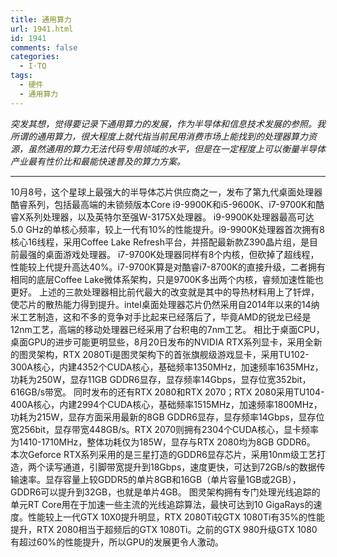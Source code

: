 ```yaml
---
title: 通用算力
url: 1941.html
id: 1941
comments: false
categories:
  - I·TQ
tags:
  - 硬件
  - 通用算力
---
```


_突发其想，觉得要记录下通用算力的发展，作为半导体和信息技术发展的参照。我所谓的通用算力，很大程度上就代指当前民用消费市场上能找到的处理器算力资源，虽然通用的算力无法代码专用领域的水平，但是在一定程度上可以衡量半导体产业最有性价比和最能快速普及的算力方案。_

* * *

10月8号，这个星球上最强大的半导体芯片供应商之一，发布了第九代桌面处理器酷睿系列，包括最高端的未锁频版本Core i9-9900K和i5-9600K、i7-9700K和酷睿X系列处理器，以及英特尔至强W-3175X处理器。 i9-9900K处理器最高可达5.0 GHz的单核心频率，较上一代有10%的性能提升。i9-9900K处理器首次拥有8核心16线程，采用Coffee Lake Refresh平台，并搭配最新款Z390晶片组，是目前最强的桌面游戏处理器。 i7-9700K处理器同样有8个内核，但砍掉了超线程，性能较上代提升高达40%。i7-9700K算是对酷睿i7-8700K的直接升级，二者拥有相同的底层Coffee Lake微体系架构，只是9700K多出两个内核，睿频加速性能也更好。 上述的三款处理器相比前代最大的改变就是其中的导热材料用上了钎焊，使芯片的散热能力得到提升。intel桌面处理器芯片仍然采用自2014年以来的14纳米工艺制造，这和不多的竞争对手比起来已经落后了，毕竟AMD的锐龙已经是12nm工艺，高端的移动处理器已经采用了台积电的7nm工艺。 相比于桌面CPU，桌面GPU的进步可能更明显些，8月20日发布的NVIDIA RTX系列显卡，采用全新的图灵架构，RTX 2080Ti是图灵架构下的首张旗舰级游戏显卡，采用TU102-300A核心，内建4352个CUDA核心，基础频率1350MHz，加速频率1635MHz，功耗为250W，显存11GB GDDR6显存，显存频率14Gbps，显存位宽352bit，616GB/s带宽。 同时发布的还有RTX 2080和RTX 2070；RTX 2080采用TU104-400A核心，内建2994个CUDA核心，基础频率1515MHz，加速频率1800MHz，功耗为215W，显存方面采用最新的8GB GDDR6显存，显存频率14Gbps，显存位宽256bit，显存带宽448GB/s。RTX 2070则拥有2304个CUDA核心，显卡频率为1410-1710MHz，整体功耗仅为185W，显存与RTX 2080均为8GB GDDR6。 本次Geforce RTX系列采用的是三星打造的GDDR6显存芯片，采用10nm级工艺打造，两个读写通道，引脚带宽提升到18Gbps，速度更快，可达到72GB/s的数据传输速率。显存容量上较GDDR5的单片8GB和16GB（单片容量1GB或2GB），GDDR6可以提升到32GB，也就是单片4GB。 图灵架构拥有专门处理光线追踪的单元RT Core用在于加速一些主流的光线追踪算法，最快可达到10 GigaRays的速度。性能较上一代GTX 10X0提升明显，RTX 2080Ti较GTX 1080Ti有35%的性能提升，RTX 2080相当于超频后的GTX 1080Ti。之前的GTX 980升级GTX 1080有超过60%的性能提升，所以GPU的发展更令人激动。